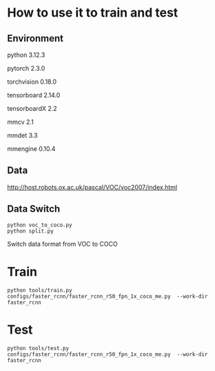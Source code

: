 # How to use it to train and test

## Environment

python 3.12.3

pytorch 2.3.0

torchvision 0.18.0

tensorboard 2.14.0

tensorboardX 2.2

mmcv 2.1

mmdet 3.3

mmengine 0.10.4



## Data

http://host.robots.ox.ac.uk/pascal/VOC/voc2007/index.html

## Data Switch

```
python voc_to_coco.py
python split.py
```

Switch data format from VOC to COCO

# Train

```
python tools/train.py configs/faster_rcnn/faster_rcnn_r50_fpn_1x_coco_me.py  --work-dir faster_rcnn
```

# Test

```
python tools/test.py configs/faster_rcnn/faster_rcnn_r50_fpn_1x_coco_me.py  --work-dir faster_rcnn
```

